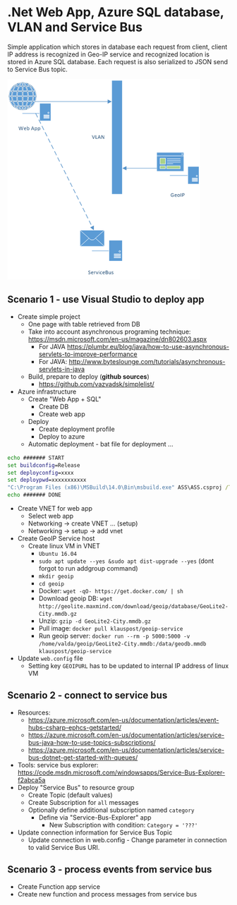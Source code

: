 # .Net Web App, Azure SQL database, VLAN and Service Bus

Simple application which stores in database each request from client, client IP address is recognized in Geo-IP service and recognized location is stored in Azure SQL database. Each request is also serialized to JSON send to Service Bus topic.

![Architecture](img/architecture.png)

## Scenario 1 - use Visual Studio to deploy app

- Create simple project
	- One page with table retrieved from DB
	- Take into account asynchronous programing technique: https://msdn.microsoft.com/en-us/magazine/dn802603.aspx
		- For JAVA https://plumbr.eu/blog/java/how-to-use-asynchronous-servlets-to-improve-performance
		- For JAVA: http://www.byteslounge.com/tutorials/asynchronous-servlets-in-java
	- Build, prepare to deploy (**github sources**)
		- https://github.com/vazvadsk/simplelist/
- Azure infrastructure
    - Create "Web App + SQL"
		- Create DB
		- Create web app
	- Deploy
		- Create deployment profile
		- Deploy to azure
	- Automatic deployment - bat file for deployment ...

```bat
echo ####### START
set buildconfig=Release
set deployconfig=xxxx
set deploypwd=xxxxxxxxxxx
"C:\Program Files (x86)\MSBuild\14.0\Bin\msbuild.exe" ASS\ASS.csproj /T:Clean;Rebuild;Publish /p:Configuration=%%buildconfig%% /p:DeployOnBuild=true /p:PublishProfile=%%deployconfig%% /p:Password=%%deploypwd%%
echo ####### DONE
```
- Create VNET for web app
	- Select web app
	- Networking -> create VNET … (setup)
	- Networking -> setup -> add vnet
- Create GeoIP Service host
	- Create linux VM in VNET
		- `Ubuntu 16.04`
		- `sudo apt update --yes &sudo apt dist-upgrade --yes` (dont forgot to run addgroup command)
		- `mkdir geoip`
		- `cd geoip`
		- Docker: `wget -qO- https://get.docker.com/ | sh`
		- Download geoip DB: `wget http://geolite.maxmind.com/download/geoip/database/GeoLite2-City.mmdb.gz`
		- Unzip: `gzip -d GeoLite2-City.mmdb.gz`
		- Pull image: `docker pull klauspost/geoip-service`
		- Run geoip server:  `docker run --rm -p 5000:5000 -v /home/valda/geoip/GeoLite2-City.mmdb:/data/geodb.mmdb klauspost/geoip-service`
- Update `web.config` file 
	- Setting key `GEOIPURL` has to be updated to internal IP address of linux VM

## Scenario 2 - connect to service bus
- Resources:
	- https://azure.microsoft.com/en-us/documentation/articles/event-hubs-csharp-ephcs-getstarted/
	- https://azure.microsoft.com/en-us/documentation/articles/service-bus-java-how-to-use-topics-subscriptions/
	- https://azure.microsoft.com/en-us/documentation/articles/service-bus-dotnet-get-started-with-queues/
- Tools: service bus explorer: https://code.msdn.microsoft.com/windowsapps/Service-Bus-Explorer-f2abca5a
- Deploy "Service Bus" to resource group
	- Create Topic (default values)
	- Create Subscription for `all` messages
	- Optionally define additional subscription named `category`
		- Define via "Service-Bus-Explorer" app
			- New Subscription with condition: `Category = '???'` 
- Update connection information for Service Bus Topic
	- Update connection in web.config - Change parameter in connection to valid Service Bus URI.

## Scenario 3 - process events from service bus
- Create Function app service
- Create new function and process messages from service bus
